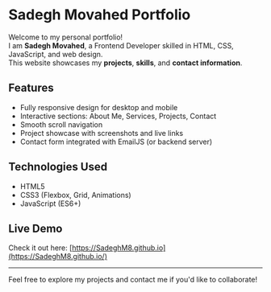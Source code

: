 # Sadegh Movahed Portfolio

Welcome to my personal portfolio!  
I am **Sadegh Movahed**, a Frontend Developer skilled in HTML, CSS, JavaScript, and web design.  
This website showcases my **projects**, **skills**, and **contact information**.

## Features

- Fully responsive design for desktop and mobile
- Interactive sections: About Me, Services, Projects, Contact
- Smooth scroll navigation
- Project showcase with screenshots and live links
- Contact form integrated with EmailJS (or backend server)

## Technologies Used

- HTML5
- CSS3 (Flexbox, Grid, Animations)
- JavaScript (ES6+)

## Live Demo

Check it out here: [https://SadeghM8.github.io](https://SadeghM8.github.io/)

---

Feel free to explore my projects and contact me if you'd like to collaborate!
